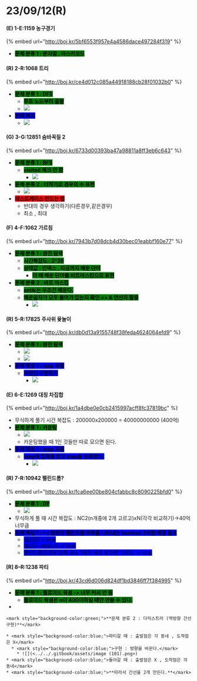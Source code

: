 # 23/09/12(R)

#### (E) 1-E:1159 농구경기

{% embed url="http://boj.kr/5bf6553f957e4a4586dace497284f319" %}

* <mark style="background-color:green;">**문제 분류 1 : 문자열 , 아스키코드**</mark>

#### (R) 2-R:1068 트리

{% embed url="http://boj.kr/ce4d012c085a44918188cb28f01032b0" %}

* <mark style="background-color:green;">**문제 분류 1 : DFS**</mark>
  * <mark style="background-color:green;">**루트 노드부터 출발**</mark>
  * ![](<../../.gitbook/assets/image (2).png>)
* <mark style="background-color:blue;">**반례 체크**</mark>
  * ![](<../../.gitbook/assets/image (3).png>)

#### (G) 3-G:12851 숨바꼭질 2

{% embed url="http://boj.kr/6733d00393ba47a98811a8ff3eb6c643" %}

* <mark style="background-color:green;">**문제 분류 1 : BFS**</mark>
  * <mark style="background-color:green;">**visited 체크 안 함**</mark>
    * ![](<../../.gitbook/assets/image (1).png>)
* <mark style="background-color:green;">**문제 분류 2 : 더하기로 경우의 수 표현**</mark>&#x20;
  * ![](../../.gitbook/assets/image.png)
* <mark style="background-color:red;">**테스트케이스 만드는 법**</mark>
  * 반대의 경우 생각하기(다른경우,같은경우)
  * 최소 , 최대

#### (F) 4-F:1062 가르침

{% embed url="http://boj.kr/7943b7d08dcb4d30bec01eabbf160e77" %}

* <mark style="background-color:green;">**문제 분류 1 : 완전 탐색**</mark>
  * <mark style="background-color:green;">**시간복잡도 : 2^26**</mark>
  * <mark style="background-color:green;">**상태값 : 인덱스 , 지금까지 배운 단어**</mark>
    * <mark style="background-color:green;">**이 때 배운 단어를 비트마스킹으로 표현**</mark>
* <mark style="background-color:green;">**문제 분류 2 : 비트 마스킹**</mark>
  * <mark style="background-color:green;">**antik는 무조건 배운다.**</mark>
  * <mark style="background-color:green;">**배운글자가 모두 들어가 있는지 확인 => & 연산자 활용**</mark>
    * ![](<../../.gitbook/assets/image (4).png>)

#### (R) 5-R:17825 주사위 윷놀이

{% embed url="http://boj.kr/db0d13a9155748f38feda4624064efd9" %}

* <mark style="background-color:green;">**문제 분류 1 : 완전 탐색**</mark>
  * ![](<../../.gitbook/assets/image (2) (1) (1).png>)
  * ![](<../../.gitbook/assets/image (2) (1).png>)
* <mark style="background-color:blue;">**문제 핵심 1 : map 사용**</mark>
  * <mark style="background-color:blue;">**파란칸 구현하기**</mark>
    * ![](<../../.gitbook/assets/image (1) (1) (1).png>)

#### (E) 6-E:1269 대칭 차집합

{% embed url="http://boj.kr/1a4dbe0e0cb2415997acff8fc37819bc" %}

* 무식하게 풀기 시간 복잡도 : 200000x200000 = 40000000000 (400억)
* <mark style="background-color:green;">**문제 분류 1 : 카운팅**</mark>
  * ![](<../../.gitbook/assets/image (102).png>)
  * 카운팅했을 때 1인 것들만 따로 모으면 된다.
* <mark style="background-color:blue;">**문제 핵심 1 : map 사용**</mark>
  * <mark style="background-color:blue;">**map에 입력을 받고 map을 순회한다.**</mark>
    * ![](<../../.gitbook/assets/image (103).png>)

#### (R) 7-R:10942 팰린드롬?

{% embed url="http://boj.kr/fca6ee00be804cfabbc8c8090225bfd0" %}

* <mark style="background-color:green;">**문제 분류 1 : DP**</mark>
  * ![](<../../.gitbook/assets/image (100).png>)
* 무식하게 풀 때 시간 복잡도 : NC2(n개중에 2개 고르고)xN(각각 비교하기)->40억 너무큼
* <mark style="background-color:blue;">**문제 핵심 1 : i\~j 범위의 펠린드롬 여부를 나타내는 boolean 2차원 배열 필요**</mark>
  * <mark style="background-color:blue;">dp\[i]\[i] = true</mark>
  * <mark style="background-color:blue;">dp\[i]==dp\[i+1] -> true</mark>
  * <mark style="background-color:blue;">펠린드롬인것에 양쪽 요소 1개가 서로 같으면 그것도 -> true</mark>&#x20;

#### \[R] 8–R:1238 파티

{% embed url="http://boj.kr/43cd6d006d824df1bd3846ff7f384995" %}

* <mark style="background-color:green;">**문제 분류 1 : 플로이드 워셜 -> 너무 커서 안 됨**</mark>
  * <mark style="background-color:green;">**플로이드 워셜은 n이 400이하일 때만 만들 수 있다.**</mark>
*

    <mark style="background-color:green;">**문제 분류 2 : 다익스트라 (역방향 간선 구현)**</mark>

    * <mark style="background-color:blue;">파티갈 때 : 출발점은 각 동네 , 도착점은 X</mark>
      * <mark style="background-color:blue;">구현 : 방향을 바꾼다.</mark>
        * ![](<../../.gitbook/assets/image (101).png>)
    * <mark style="background-color:blue;">돌아갈 때 : 출발점은 X , 도착점은 각 동네</mark>
    * <mark style="background-color:blue;">**따라서 간선을 2개 만든다.**</mark>
